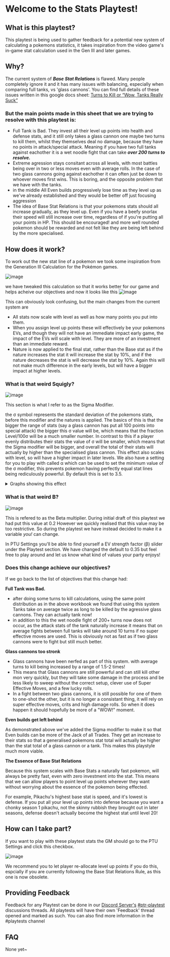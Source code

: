 # Welcome to the Stats Playtest!


## What is this playtest?
This playtest is being used to gather feedback for a potential new system of calculating a pokemons statistics, it takes inspiration from the video game's in-game stat calculation used in the Gen III and later games.

## Why?
The current system of ***Base Stat Relations*** is flawed. Many people completely ignore it and it has many issues with balancing, especially when comparing full tanks, vs 'glass cannons'. You can find full details of these issues written in this google docs sheet: [Turns to Kill or “Wow, Tanks Really Suck”](https://docs.google.com/document/d/1rOlOdksd0QNTiAO2vLU6uYes0aAxGzFe1n5wuDdGmVg/edit)

### But the main points made in this sheet that we are trying to resolve with this playtest is:

- Full Tank is Bad. They invest all their level up points into health and defense stats, and it still only takes a glass cannon one maybe two turns to kill them, whilst they themselves deal no damage, because they have no points in attack/special attack. Meaning if you have two full tanks against eachother it is a wet noodle fight that can take ***over 200 turns to resolve.***
- Extreme agression stays consitant across all levels, with  most battles being over in two or less moves even with average rolls. In the case of two glass cannons going against eachother it can often just be down to whoever moves first wins. This is boring, and the opposite problem that we have with the tanks.
- in the middle All Even builds progressively lose time as they level up as we've already established and they would be better off just focusing aggression
- The idea of Base Stat Relations is that your pokemons stats should all increase gradually, as they level up. Even if you have a beefy snorlax their speed will still increase over time, regardless of if you're putting all your points in HP. This should be encouraged! and more well rounded pokemon should be rewarded and not felt like they are being left behind by the more specialised.

## How does it work?
To work out the new stat line of a pokemon we took some inspiration from the Generation III Calculation for the Pokémon games.

![image](https://user-images.githubusercontent.com/43385250/221129214-de5d5ff7-da5f-4da9-966a-c41a766ab102.png)


we have tweaked this calculation so that it works better for our game and helps acheive our objectives and now it looks like this
![image](https://github.com/dylanpiera/Foundry-Pokemon-Tabletop-United-System/assets/43385250/1cc558bc-b871-4380-9547-d9c247efbfd1)

This can obviously look confusing, but the main changes from the current system are
- All stats now scale with level as well as how many points you put into them.
- When you assign level up points these will effectively be your pokemons EVs, and though they will not have an immediate impact early game, the impact of the EVs will scale with level. They are more of an investment than an immediate reward.
- Nature is now applied to the final stat, rather than the Base stat as if the nature increases the stat it will increase the stat by 10%, and if the nature decreases the stat is will decrease the stat by 10%. Again this will not make much difference in the early levels, but will have a bigger impact at higher levels.

### What is that weird Squigly?
![image](https://user-images.githubusercontent.com/43385250/221130475-8a0a894e-5c0f-4ee7-91f8-9683e8b7ac07.png)

This section is what I refer to as the Sigma Modifier.

the σ symbol represents the standard deviation of the pokemons stats, before this modifier and the natures is applied. The basics of this is that the bigger the range of stats (say a glass cannon has put all 100 points into special attack) the bigger this σ value will be, which means that the fraction Level/100σ will be a much smaller number.
In contrast to this if a player evenly distributes their stats the value of σ will be smaller, which means that the Sigma modifier will be bigger, and overall the total of their stats will actually by higher than the specialised glass cannon.
This effect also scales with level, so will have a higher impact in later levels.
We also have a setting for you to play with called α which can be used to set the minimum value of the σ modifier, this prevents pokemon having perfectly equal stat lines being rediculously powerful. By default this is set to 3.5.

<details>
  <summary> Graphs showing this effect </summary>
  
  **A pokemon splitting their points into all stats except HP**
  
  ![image](https://user-images.githubusercontent.com/43385250/221131574-be92bad7-3f34-4ff9-b61a-cd5096d194e4.png)

  Because their stat line is so close together they benefit a lot from the Sigma Modifier, meaning that each of there stats is increase by approximately 5 points by level 100.
  
  **A pokemon that puts all their points into def**
  
  ![image](https://user-images.githubusercontent.com/43385250/221131925-c2eb1eba-630f-413b-b12c-3c7e27e5f82a.png)

  Because they will have a very high σ they benefit very little from the Sigma Modifier. This means that allthough they have the high defence they wanted, the rest of their stats will only scale with level.
  
  Neither of these pokemon put any points into HP, but the generalised mon has a much higher HP stat at level 100.
 </details>
 
### What is that weird B?
![image](https://cdn.discordapp.com/attachments/1064977756720476282/1079826571587764234/image.png)

This is refered to as the Beta multiplier. During initial draft of this playtest we had put this value at 0.2
However we quickly realised that this value may be too restrictive. So during the playtest we have instead decided to make it a variable *you!* can change.

In PTU Settings you'll be able to find yourself a EV strength factor (β) slider under the Playtest section. We have changed the default to 0.35 but feel free to play around and let us know what kind of values your party enjoys!

### Does this change achieve our objectives?

If we go back to the list of objectives that this change had:

**Full Tank was Bad.**
- after doing some turns to kill calculations, using the same point distribution as in the above workbook we found that using this system Tanks take on average twice as long to be killed by the agressive glass cannons. They can actually tank now!
- in addition to this the wet noodle fight of 200+ turns now does not occur, as the attack stats of the tank naturally increase it means that on average fights between full tanks will take around 10 turns if no super effective moves are used. This is obviously not as fast as if two glass cannons were to fight but still much better.

**Glass cannons too stronk**
- Glass cannons have been nerfed as part of this system. with average turns to kill being increased by a range of 1.5-2 times!
- This means that Glass cannons are still powerful and can still kill other mon very quickly, but they will take some damage in the process and be less likely to sweep without the correct setup, clever use of Super Effective Moves, and a few lucky rolls.
- In a fight between two glass cannons, it is still possible for one of them to one-shot the other, but it is no longer a consistant thing, it will rely on super effective moves, crits and high damage rolls. So when it does happen it should hopefully be more of a "WOW!" moment.

**Even builds get left behind**

As demonstrated above we've added the Sigma modifier to make it so that Even builds can be more of the Jack of all Trades. They get an increase to their stats so that a generalised pokemons stat total will actually be higher than the stat total of a glass cannon or a tank. This makes this playstyle much more viable.

**The Essence of Base Stat Relations**

Because this system scales with Base Stats a naturally fast pokemon, will always be pretty fast, even with zero investment into the stat. This means that we can allow players to point level up points wherever they want without worrying about the essence of the pokemon being effected.

For example, Pikachu's highest base stat is speed, and it's lowest is defense. If you put all your level up points into defense because you want a chonky season 1 pikachu, not the skinny rubbish they brought out in later seasons, defense doesn't actually become the highest stat until level 20!


## How can I take part?
If you want to play with these playtest stats the GM should go to the PTU Settings and click this checkbox.

![image](https://cdn.discordapp.com/attachments/1064977756720476282/1079827558809485343/image.png)

We recommend you to let player re-allocate level up points if you do this, espcially if you are currently following the Base Stat Relations Rule, as this one is now obsolete.

## Providing Feedback
Feedback for any Playtest can be done in our [Discord Server's](https://discord.gg/Y8Wu2jZGzq) [#ptr-playtest](https://ptb.discord.com/channels/748601513835888682/1078480391448559718) discussions threads. All playtests will have their own 'Feedback' thread opened and marked as such. You can also find more information in the #playtests channel

## FAQ
None yet~
